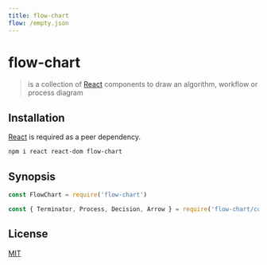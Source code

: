 ```yaml
---
title: flow-chart
flow: /empty.json
---
```

# flow-chart

> is a collection of [React] components to draw an algorithm, workflow or process diagram

## Installation

[React] is required as a peer dependency.

```bash
npm i react react-dom flow-chart
```

## Synopsis

```javascript
const FlowChart = require('flow-chart')

const { Terminator, Process, Decision, Arrow } = require('flow-chart/components')
```

## License

[MIT](http://g14n.info/mit-license)

[React]: https://facebook.github.io/react/
